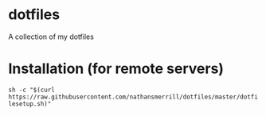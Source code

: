 # dotfiles
A collection of my dotfiles

# Installation (for remote servers)
`sh -c "$(curl https://raw.githubusercontent.com/nathansmerrill/dotfiles/master/dotfilesetup.sh)"`
